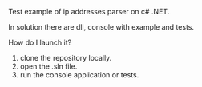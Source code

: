 Test example of ip addresses parser on c# .NET.

In solution there are dll, console with example and tests.

How do I launch it?
1) clone the repository locally.
2) open the .sln file.
3) run the console application or tests.
